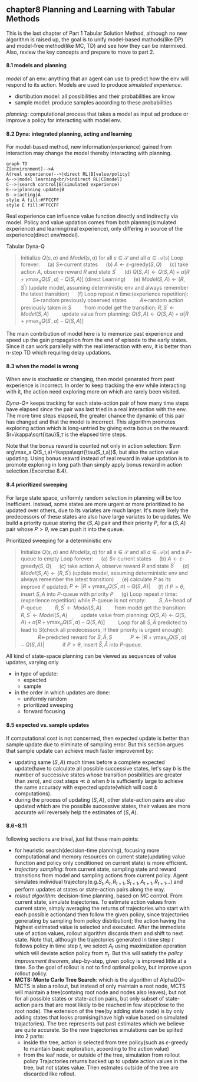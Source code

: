 ## chapter8 Planning and Learning with Tabular Methods

This is the last chapter of Part 1 Tabular Solution Method, although no new algorithm is raised up, the goal is to unify model-based mathods(like DP) and model-free method(like MC, TD) and see how they can be intermixed. Also, review the key concepts and prepare to move to part 2.

#### 8.1 models and planning
*model* of an env: anything that an agent can use to predict how the env will respond to its action. Models are used to produce *simulated experience*.
+ disrtibution model: all possibilities and their probabilities are know
+ sample model: produce samples according to these probabilities

*planning*: computational process that takes a model as input ad produce or improve a policy for interacting with model env.

#### 8.2 Dyna: integrated planning, acting and learning
For model-based method, new information(experience) gained from interaction may change the model thereby interacting with planning.
```mermaid
graph TD
Z[environment]-->A
A(real experience)-->|direct RL|B[value/policy]
A-->|model learning<br/>indirect RL|C[model]
C-->|search control|E(simulated experience)
E-->|planning update|B
B-->|acting|A
style A fill:#FFCCFF
style E fill:#FFCCFF
```
Real experience can influence value function directly and indirectly via model. Policy and value updation comes from both plannng(simulated experience) and learning(real experience), only differing in source of the experience(direct env/model).

Tabular Dyna-Q
> Initialize $Q(s,a)$ and $Model(s,a)$ for all $s\in\mathcal S$ and all $a\in\mathcal A(s)$
> Loop forever:
> &emsp; (a) $S\leftarrow$current states
> &emsp; (b) $A\leftarrow\varepsilon$-greedy$(S,Q)$
> &emsp; (c) take action $A$, observe reward $R$ and state $S^\prime$
> &emsp; (d) $Q(S,A)\leftarrow Q(S,A)+\alpha[R+\gamma \max_a Q(S^\prime,a)-Q(S,A)]$  (direct Learning)
> &emsp; (e) $Model(S,A)\leftarrow (R,S^\prime)$  (update model, assuming deterministic env and always remember the latest transition)
> &emsp; (f) Loop repeat $n$ time:(experience repetition):
> &emsp;&emsp; $S\leftarrow$random previously observed states
> &emsp;&emsp; $A\leftarrow$random action previously taken in $S$
> &emsp;&emsp; from model get the transition: $R,S^\prime\leftarrow Model(S,A)$
> &emsp;&emsp; update value from planning: $Q(S,A)\leftarrow Q(S,A)+\alpha[R+\gamma \max_a Q(S^\prime,a)-Q(S,A)]$

The main contribution of model here is to memorize past experience and speed up the gain propagation from the end of episode to the early states. Since it can work parallelly with the real interaction with env, it is better than n-step TD which requiring delay updations.

#### 8.3 when the model is wrong
When env is stochastic or changing, then model generated from past experience is incorrect. In order to keep tracking the env while interacting with it, the action need exploring more on which are rarely been visited.

*Dyna-Q+* keeps tracking for each state-action pair of how many time steps have elapsed since the pair was last tried in a real interaction with the env. The more time steps elapsed, the greater chance the dynamic of this pair has changed and that the model is incorrect. This algorithm promotes exploring action which is long-untried by giving extra bonus on the reward: $r+\kappa\sqrt{\tau}$,$\tau$ is the elapsed time steps.

Note that the bonus reward is counted not only in action selection: $\rm arg\max_a Q(S_t,a)+\kappa\sqrt{\tau(S_t,a)}$, but also the action value updating. Using bonus reawrd instead of real reward in value updation is to promote exploring in long path than simply apply bonus reward in action selection.(Excercise 8.4).

#### 8.4 prioritized sweeping
For large state space, uniformly random selection in planning will be too inefficient. Instead, some states are more urgent or more prioritized to be updated over others, due to its variates are much larger. It's more likely the predecessors of these states are also have large variates to be updates. We build a priority queue storing the $(S,A)$ pair and their priority $P$, for a $(S,A)$ pair whose $P>\theta$, we can push it into the queue.

Prioritized sweeping for a deterministic env
> Initialize $Q(s,a)$ and $Model(s,a)$ for all $s\in\mathcal S$ and all $a\in\mathcal A(s)$ and a $P$-queue to empty
> Loop forever:
> &emsp; (a) $S\leftarrow$current states
> &emsp; (b) $A\leftarrow\varepsilon$-greedy$(S,Q)$
> &emsp; (c) take action $A$, observe reward $R$ and state $S^\prime$
> &emsp; (d) $Model(S,A)\leftarrow (R,S^\prime)$  (update model, assuming deterministic env and always remember the latest transition)
> &emsp; (e) calculate $P$ as its improve if updated: $P\leftarrow |R+\gamma \max_a Q(S^\prime,a)-Q(S,A)|$
> &emsp; (f) if $P>\theta$, insert $S,A$ into $P$-queue with priority $P$
> &emsp; (g) Loop repeat $n$ time:(experience repetition) while $P$-queue is not empty:
> &emsp;&emsp; $S,A\leftarrow$head of $P$-queue
> &emsp;&emsp; $R,S^\prime\leftarrow Model(S,A)$
> &emsp;&emsp; from model get the transition: $R,S^\prime\leftarrow Model(S,A)$
> &emsp;&emsp; update value from planning: $Q(S,A)\leftarrow Q(S,A)+\alpha[R+\gamma \max_a Q(S^\prime,a)-Q(S,A)]$
> &emsp;&emsp; Loop for all $\bar{S},\bar{A}$ predicted to lead to $S$(check all predecessors, if their priority is urgent enough):
> &emsp;&emsp;&emsp; $\bar{R}\leftarrow$predicted reward for $\bar{S},\bar{A},S$
> &emsp;&emsp;&emsp; $P\leftarrow |R+\gamma \max_a Q(S^\prime,a)-Q(S,A)|$
> &emsp;&emsp;&emsp; if $P>\theta$, insert $\bar{S},\bar{A}$ into $P$-queue.

All kind of state-space planning can be viewed as sequences of value updates, varying only
+ in type of update:
  - expected
  - sample
+ in the order in which updates are done:
  - uniformly random
  - prioritized sweeping
  - forward focusing

#### 8.5 expected vs. sample updates
If computational cost is not concerned, then expected update is better than sample update due to eliminate of sampling error. But this section argues that sample update can achieve much faster improvemnt by:
+ updating same $(S,A)$ much times before a complete expected update(have to calculate all possible successive states, let's say $b$ is the number of successive states whose transition posibilities are greater than zero), and cost steps$\ll b$ when $b$ is sufficiently large to achieve the same accuracy with expected update(which will cost $b$ computations).
+ during the process of updating $(S,A)$, other state-action pairs are also updated which are the possible successive states, their values are more accurate will reversely help the estimates of $(S,A)$.

#### 8.6~8.11
following sections are trival, just list these main points:
+ for heuristic search(decision-time planning), focusing more computational and memory resources on current state(updating value function and policy only conditioned on current state) is more efficient.
+ *trajectory sampling*: from current state, sampling state and reward transitions from model and sampling actions from current policy. Agent simulates individual trajectory(e.g.$S_t,A_t,R_{t+1},S_{t+1},A_{t+1},R_{t+1}...$)
and perform updates at states or state-action pairs along the way.
+ *rollout algorithm*: decision-time planning, based on MC control. From current state, simulate trajectories. To estimate action values from current state, simply averaging the returns of trajectories who start with each possible action(and then follow the given policy, since trajectories generating by sampling from policy distribution); the action having the highest estimated value is selected and executed. After the immediate use of action values, rollout algorithm discards them and shift to next state. Note that, although the trajectories generated in time step $t$ follows policy in time step $t$, we select $A_t$ using maximization operation which will deviate action policy from $\pi_t$. But this will satisfy the *policy improvement theorem*, step-by-step, given policy is improved little at a time. So the goal of rollout is not to find optimal policy, but improve upon rollout policy.
+ **MCTS: Monte Carlo Tree Search**: which is the algorithm of AlphaGO~ MCTS is also a rollout, but instead of only maintain a root node, MCTS will maintain a tree(containg root node and nodes also leaves), but not for all possible states or state-action pairs, but only subset of state-action pairs that are most likely to be reached in few step(close to the root node). The extension of the tree(by adding state node) is by only adding states that looks promising(have high value based on simulated trajactories). The tree represents out past estimates which we believe are quite accurate. So the new trajectories simulations can be splited into 2 parts:
  - inside the tree, action is selected from tree policy(such as $\varepsilon$-greedy to maintain basic exploration, acoording to the action value)
  - from the leaf node, or outside of the tree, simulation from rollout policy
Trajactories returns backed up to update action values in the tree, but not states value. Then estmates outside of the tree are discarded like rollout.
